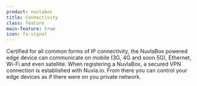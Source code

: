 ```yaml
---
product: nuvlabox
title: Connectivity
class: feature
main-feature: true
icon: fa-signal
---
```


Certified for all common forms of IP connectivity, the NuvlaBox powered edge device can communicate on mobile (3G, 4G and soon 5G), Ethernet, Wi-Fi and even satellite. When registering a NuvlaBox, a secured VPN connection is established with Nuvla.io. From there you can control your edge devices as if there were on you private network.
